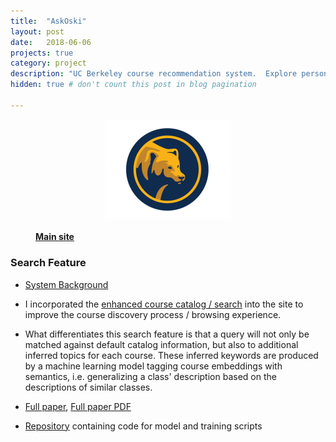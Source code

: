 ```yaml
---
title:  "AskOski"
layout: post
date:   2018-06-06
projects: true
category: project
description: "UC Berkeley course recommendation system.  Explore personalized course suggestions based on historic enrollments."
hidden: true # don't count this post in blog pagination

---
```


<!-- (More info <a href="{% post_url 2018-06-06-askoski %}" target="_blank">here</a>) -->
<figure>
<a href="https://askoski.berkeley.edu" target="_blank">
	<img src="/assets/images/featured_images/askoski.png" alt="AskOski Logo" style="width:200px;
    height: auto; display: block; margin: 0 auto;">
  	<figcaption> <h4> Main site </h4> </figcaption>
</a>
</figure>


### Search Feature

- <a href="{{ site.url }}/assets/files/askoski_brochure.pdf" target="_blank">System Background</a>
- I incorporated the <a href="https://askoski.berkeley.edu/search" target="_blank">enhanced course catalog / search</a> into the site to improve the course discovery process / browsing experience. 
- What differentiates this search feature is that a query will not only be matched against default catalog information, but also to additional inferred topics for each course.  These inferred keywords are produced by a machine learning model tagging course embeddings with semantics, i.e. generalizing a class' description based on the descriptions of similar classes. 

- <a href="https://link.springer.com/chapter/10.1007%2F978-3-030-29736-7_36" target="_blank">Full paper</a>, <a href="{{site.url}}/assets/files/EC-TEL-paper.pdf" target="_blank">Full paper PDF</a>
- <a href="https://github.com/mdong127/ICS-research" target="_blank">Repository</a> containing code for model and training scripts
<!-- - Tools used -->
<!-- - What makes this course catalog “intelligent” is that a search query will not only be matched against course titles and descriptions, but also to additional “inferred keywords” for each course.  The inferred keywords are a machine learning model’s prediction as to what a class is about based on its true description and its mathematical representation learned from student behavior, intending to capture a semantic portrayal of courses beyond university catalog descriptions.  -->
<!-- These predicted keywords are a generalized description that contains words pulled from other course descriptions by way of a classification model mapping from a behaviorally informed course embedding space to a literal course description semantic space.   -->
<!-- - [Poster]({{site.url}}/assets/files/EDM-poster.pdf), [Short paper pdf]({{site.url}}/assets/files/EDM-paper.pdf) -->
<!-- More details [here]({{site.url}}/assets/files/research-poster-final.pdf). --> 
